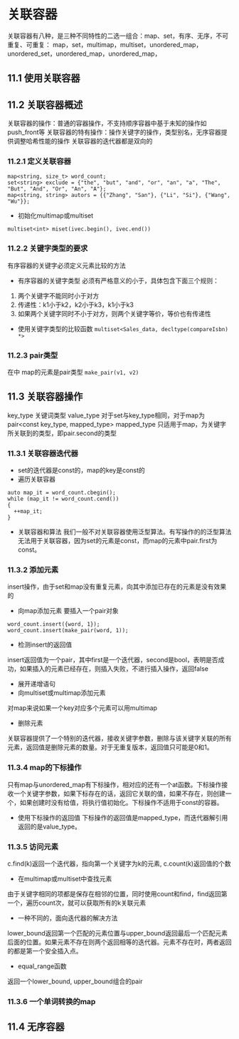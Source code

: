 # 关联容器
关联容器有八种，是三种不同特性的二选一组合：map、set，有序、无序，不可重复、可重复：
map，set，multimap，multiset，unordered_map，unordered_set，unordered_map，unordered_map，
## 11.1 使用关联容器
## 11.2 关联容器概述
关联容器的操作：普通的容器操作，不支持顺序容器中基于未知的操作如push_front等
关联容器的特有操作：操作关键字的操作，类型别名，无序容器提供调整哈希性能的操作
关联容器的迭代器都是双向的
### 11.2.1 定义关联容器
```
map<string, size_t> word_count;
set<string> exclude = {"the", "but", "and", "or", "an", "a", "The", "But", "And", "Or", "An", "A"};
map<string, string> autors = {{"Zhang", "San"}, {"Li", "Si"}, {"Wang", "Wu"}};
```
- 初始化multimap或multiset

`multiset<int> miset(ivec.begin(), ivec.end())`
### 11.2.2 关键字类型的要求
有序容器的关键字必须定义元素比较的方法
- 有序容器的关键字类型
必须有严格意义的小于，具体包含下面三个规则：
1. 两个关键字不能同时小于对方
2. 传递性：k1小于k2，k2小于k3，k1小于k3
3. 如果两个关键字同时不小于对方，则两个关键字等价，等价也有传递性
- 使用关键字类型的比较函数
`multiset<Sales_data, decltype(compareIsbn) *>`
### 11.2.3 pair类型
在<utility>中
map的元素是pair类型
`make_pair(v1, v2)`
  
## 11.3 关联容器操作
key_type 关键词类型
value_type 对于set与key_type相同，对于map为pair<const key_type, mapped_type>
mapped_type 只适用于map，为关键字所关联到的类型，即pair.second的类型
### 11.3.1 关联容器迭代器
- set的迭代器是const的，map的key是const的
- 遍历关联容器
```
auto map_it = word_count.cbegin();
while (map_it != word_count.cend())
{
  ++map_it;
}
```
- 关联容器和算法
我们一般不对关联容器使用泛型算法。有写操作的的泛型算法无法用于关联容器，因为set的元素是const，而map的元素中pair.first为const。
### 11.3.2 添加元素
insert操作，由于set和map没有重复元素，向其中添加已存在的元素是没有效果的
- 向map添加元素
要插入一个pair对象
```
word_count.insert({word, 1});
word_count.insert(make_pair(word, 1));
```
- 检测insert的返回值

insert返回值为一个pair，其中first是一个迭代器，second是bool，表明是否成功，如果插入的元素已经存在，则插入失败，不进行插入操作，返回false
- 展开递增语句
- 向multiset或multimap添加元素

对map来说如果一个key对应多个元素可以用multimap
- 删除元素

关联容器提供了一个特别的迭代器，接收关键字参数，删除与该关键字关联的所有元素，返回值是删除元素的数量。对于无重复版本，返回值只可能是0和1。
### 11.3.4 map的下标操作
只有map与unordered_map有下标操作，相对应的还有一个at函数。下标操作接收一个关键字参数，如果下标存在的话，返回它关联的值，如果不存在，则创建一个，如果创建时没有给值，将执行值初始化。下标操作不适用于const的容器。
- 使用下标操作的返回值
下标操作的返回值是mapped_type，而迭代器解引用返回的是value_type。
### 11.3.5 访问元素
c.find(k)返回一个迭代器，指向第一个关键字为k的元素, c.count(k)返回值的个数
- 在multimap或multiset中查找元素

由于关键字相同的项都是保存在相邻的位置，同时使用count和find，find返回第一个，遍历count次，就可以获取所有的k关联元素
- 一种不同的，面向迭代器的解决方法

lower_bound返回第一个匹配的元素位置与upper_bound返回最后一个匹配元素后面的位置。如果元素不存在则两个返回相等的迭代器。元素不存在时，两者返回的都是第一个安全插入点。
- equal_range函数

返回一个lower_bound, upper_bound组合的pair
### 11.3.6 一个单词转换的map

## 11.4 无序容器
